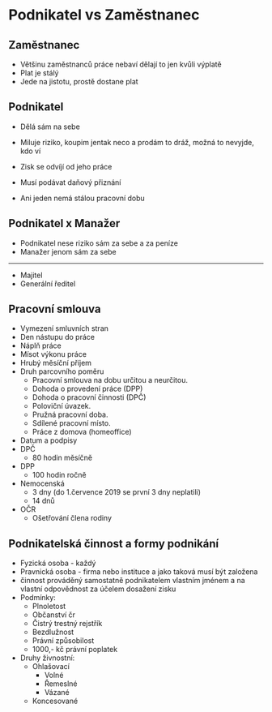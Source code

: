 # Podnikatel vs Zaměstnanec

## Zaměstnanec

-   Většinu zaměstnanců práce nebaví dělají to jen kvůli výplatě
-   Plat je stálý
-   Jede na jistotu, prostě dostane plat

## Podnikatel

-   Dělá sám na sebe
-   Miluje riziko, koupim jentak neco a prodám to dráž, možná to nevyjde, kdo ví
-   Zisk se odvíjí od jeho práce
-   Musí podávat daňový přiznání

-   Ani jeden nemá stálou pracovní dobu

## Podnikatel x Manažer

-   Podnikatel nese riziko sám za sebe a za peníze
-   Manažer jenom sám za sebe

---

-   Majitel
-   Generální ředitel

## Pracovní smlouva

-   Vymezení smluvních stran
-   Den nástupu do práce
-   Náplň práce
-   Mísot výkonu práce
-   Hrubý měsíční příjem
-   Druh parcovního poměru
    -   Pracovní smlouva na dobu určitou a neurčitou.
    -   Dohoda o provedení práce (DPP)
    -   Dohoda o pracovní činnosti (DPČ)
    -   Poloviční úvazek.
    -   Pružná pracovní doba.
    -   Sdílené pracovní místo.
    -   Práce z domova (homeoffice)
-   Datum a podpisy
-   DPČ
    -   80 hodin měsíčně
-   DPP
    -   100 hodin ročně
-   Nemocenská
    -   3 dny (do 1.července 2019 se první 3 dny neplatili)
    -   14 dnů
-   OČR
    -   Ošetřování člena rodiny

## Podnikatelská činnost a formy podnikání

-   Fyzická osoba - každý
-   Pravnická osoba - firma nebo instituce a jako taková musí být založena
-   činnost prováděný samostatně podnikatelem vlastním jménem a na vlastní odpovědnost za účelem dosažení zisku
-   Podmínky:
    -   Plnoletost
    -   Občanství čr
    -   Čistrý trestný rejstřík
    -   Bezdlužnost
    -   Právní způsobilost
    -   1000,- kč právní poplatek
-   Druhy živnostní:
    -   Ohlašovací
        -   Volné
        -   Řemeslné
        -   Vázané
    -   Koncesované
